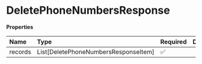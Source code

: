 # DeletePhoneNumbersResponse

**Properties**

| Name    | Type                                 | Required | Description |
| :------ | :----------------------------------- | :------- | :---------- |
| records | List[DeletePhoneNumbersResponseItem] | ✅       |             |

<!-- This file was generated by liblab | https://liblab.com/ -->
